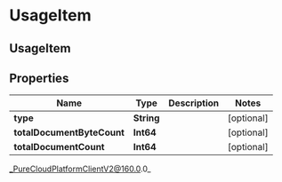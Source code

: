 # UsageItem

## UsageItem

## Properties

|Name | Type | Description | Notes|
|------------ | ------------- | ------------- | -------------|
| **type** | **String** |  | [optional] |
| **totalDocumentByteCount** | **Int64** |  | [optional] |
| **totalDocumentCount** | **Int64** |  | [optional] |



_PureCloudPlatformClientV2@160.0.0_

